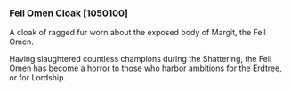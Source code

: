 ### Fell Omen Cloak [1050100]

A cloak of ragged fur worn about the exposed body of Margit, the Fell Omen.

Having slaughtered countless champions during the Shattering, the Fell Omen has become a horror to those who harbor ambitions for the Erdtree, or for Lordship.